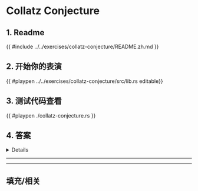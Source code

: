 # Collatz Conjecture
## 1. Readme

 {{ #include ../../exercises/collatz-conjecture/README.zh.md }}

 ## 2. 开始你的表演

 {{ #playpen ../../exercises/collatz-conjecture/src/lib.rs editable}}

 ## 3. 测试代码查看

 {{ #playpen ./collatz-conjecture.rs }}

 ## 4. 答案

 <details>

 {{ #playpen ../../exercises/collatz-conjecture/example.rs }}

 </details>

 ---
 ---

 ## 填充/相关



